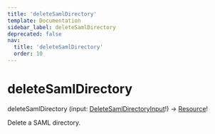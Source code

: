 ```yaml
---
title: 'deleteSamlDirectory'
template: Documentation
sidebar_label: deleteSamlDirectory
deprecated: false
nav:
  title: 'deleteSamlDirectory'
  order: 10
---
```


# deleteSamlDirectory

<div className="pb-4 font-roboto-slab text-lg"><span className="font-bold">deleteSamlDirectory</span> <span style={{'fontWeight':400,'fontSize':'0.85em'}}>(input: <a href="/guardrails/docs/reference/graphql/input/DeleteSamlDirectoryInput">DeleteSamlDirectoryInput</a>!) &rarr; <a href="/guardrails/docs/reference/graphql/object/Resource">Resource</a>!</span>
</div>



Delete a SAML directory.